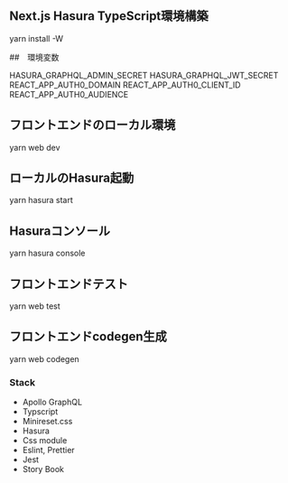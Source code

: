 ## Next.js Hasura TypeScript環境構築

yarn install -W

##　環境変数

HASURA_GRAPHQL_ADMIN_SECRET
HASURA_GRAPHQL_JWT_SECRET
REACT_APP_AUTH0_DOMAIN
REACT_APP_AUTH0_CLIENT_ID
REACT_APP_AUTH0_AUDIENCE

## フロントエンドのローカル環境
yarn web dev

## ローカルのHasura起動
yarn hasura start

## Hasuraコンソール
yarn hasura console 


## フロントエンドテスト
yarn web test
## フロントエンドcodegen生成
yarn web codegen

### Stack
- Apollo GraphQL
- Typscript
- Minireset.css
- Hasura
- Css module
- Eslint, Prettier
- Jest
- Story Book

